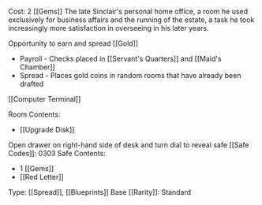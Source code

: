 Cost: 2 [[Gems]]
The late Sinclair's personal home office, a room he used exclusively for business affairs and the running of the estate, a task he took increasingly more satisfaction in overseeing in his later years.

Opportunity to earn and spread [[Gold]]
- Payroll - Checks placed in [[Servant's Quarters]] and [[Maid's Chamber]]
- Spread - Places gold coins in random rooms that have already been drafted

[[Computer Terminal]]

Room Contents:
- [[Upgrade Disk]]

Open drawer on right-hand side of desk and turn dial to reveal safe
[[Safe Codes]]: 0303
Safe Contents:
- 1 [[Gems]]
- [[Red Letter]]

Type: [[Spread]], [[Blueprints]]
Base [[Rarity]]: Standard
